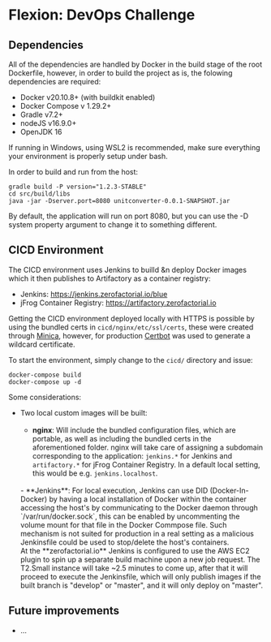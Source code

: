 # Flexion: DevOps Challenge

## Dependencies

All of the dependencies are handled by Docker in the build stage of the root Dockerfile, however, in order to build 
the project as is, the folowing dependencies are required:

* Docker v20.10.8+ (with buildkit enabled)
* Docker Compose v 1.29.2+
* Gradle v7.2+
* nodeJS v16.9.0+
* OpenJDK 16

If running in Windows, using WSL2 is recommended, make sure everything your environment is properly setup under bash. 

In order to build and run from the host:

```shell
gradle build -P version="1.2.3-STABLE"
cd src/build/libs
java -jar -Dserver.port=8080 unitconverter-0.0.1-SNAPSHOT.jar
```

By default, the application will run on port 8080, but you can use the -D system property argument to change it 
to something different.

## CICD Environment

The CICD environment uses Jenkins to builld &n deploy Docker images which it then publishes to Artifactory as a 
container registry:

* Jenkins: https://jenkins.zerofactorial.io/blue
* jFrog Container Registry: https://artifactory.zerofactorial.io

Getting the CICD environment deployed locally with HTTPS is possible by using the bundled certs in 
`cicd/nginx/etc/ssl/certs`, these were created through [Minica](https://github.com/jsha/minica), however, for production
[Certbot](https://certbot.eff.org/lets-encrypt/pip-nginx) was used to generate a wildcard certificate. 

To start the environment, simply change to the `cicd/` directory and issue:
```shell
docker-compose build 
docker-compose up -d
```

Some considerations:

* Two local custom images will be built:  
  <br>
  - **nginx**: Will include the bundled configuration files, which are portable, as well as including the bundled 
  certs in the aforementioned folder. nginx will take care of assigning a subdomain corresponding to the application: 
  `jenkins.*` for Jenkins and `artifactory.*` for jFrog Container Registry. In a default local setting, this would be e.g. 
  `jenkins.localhost`.  
  <br>
  - **Jenkins**: For local execution, Jenkins can use DID (Docker-In-Docker) by having a local installation
  of Docker within the container accessing the host's by communicating to the Docker daemon through `/var/run/docker.sock`, 
  this can be enabled by uncommenting the volume mount for that file in the Docker Commpose file. Such mechanism is not 
  suited for production in a real setting as a malicious Jenkinsfile could be used to stop/delete the host's containers.
  <br>  
  At the **zerofactorial.io** Jenkins is configured to use the AWS EC2 plugin to spin up a separate build machine upon 
  a new job request. The T2.Small instance will take ~2.5 minutes to come up, after that it will proceed to execute the 
  Jenkinsfile, which will only publish images if the built branch is "develop" or "master", and it will only deploy on
  "master".



## Future improvements

* ...
